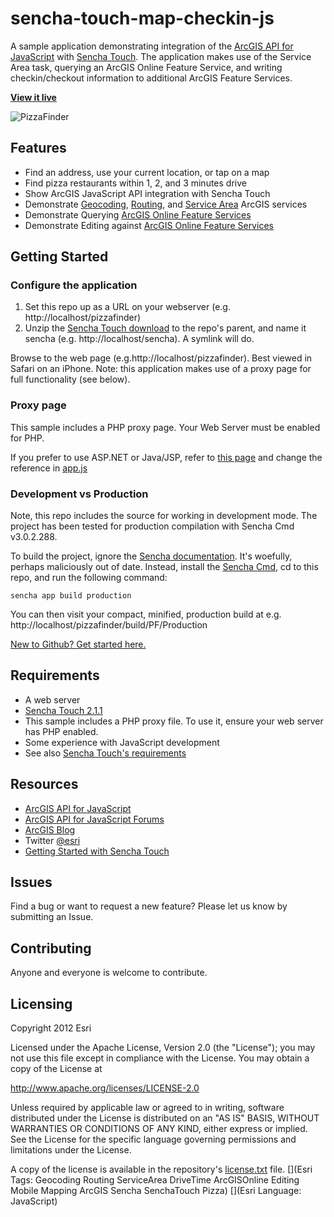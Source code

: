 sencha-touch-map-checkin-js
===========================

A sample application demonstrating integration of the [ArcGIS API for JavaScript](http://help.arcgis.com/en/webapi/javascript/arcgis/jshelp/#overview_api) with [Sencha Touch](http://www.sencha.com/products/touch). The application makes use of the Service Area task, querying an ArcGIS Online Feature Service, and writing checkin/checkout information to additional ArcGIS Feature Services.

**[View it live](http://geeknixta.com/demo/pizzafinder/)**

![PizzaFinder](https://raw.github.com/Esri/sencha-touch-map-checkin-js/master/sencha-touch-map-checkin-js.jpg)

## Features
* Find an address, use your current location, or tap on a map
* Find pizza restaurants within 1, 2, and 3 minutes drive
* Show ArcGIS JavaScript API integration with Sencha Touch
* Demonstrate [Geocoding](http://geocode.arcgis.com/arcgis/index.html), [Routing](http://route.arcgis.com/arcgis/index.html), and [Service Area](http://route.arcgis.com/arcgis/index.html) ArcGIS services
* Demonstrate Querying [ArcGIS Online Feature Services](http://resources.arcgis.com/en/help/main/10.1/#/Hosted_feature_services/01w100000051000000/)
* Demonstrate Editing against [ArcGIS Online Feature Services](http://resources.arcgis.com/en/help/main/10.1/#/Hosted_feature_services/01w100000051000000/)

## Getting Started

### Configure the application

1. Set this repo up as a URL on your webserver (e.g. http://localhost/pizzafinder)
2. Unzip the [Sencha Touch download](http://www.sencha.com/products/touch/download/) to the repo's parent, and name it sencha (e.g. http://localhost/sencha). A symlink will do.

Browse to the web page (e.g.http://localhost/pizzafinder). Best viewed in Safari on an iPhone. Note: this application makes use of a proxy page for full functionality (see below).

### Proxy page
This sample includes a PHP proxy page. Your Web Server must be enabled for PHP.

If you prefer to use ASP.NET or Java/JSP, refer to [this page](http://help.arcgis.com/en/webapi/javascript/arcgis/jshelp/#ags_proxy) and change the reference in [app.js](https://raw.github.com/Esri/sencha-touch-map-checkin-js/master/app.js)

### Development vs Production
Note, this repo includes the source for working in development mode. The project has been tested for production compilation with Sencha Cmd v3.0.2.288.

To build the project, ignore the [Sencha documentation](http://docs.sencha.com/touch/2-1/#!/guide/building). It's woefully, perhaps maliciously out of date. Instead, install the [Sencha Cmd](http://docs.sencha.com/touch/2-1/#!/guide/command), cd to this repo, and run the following command:
```
sencha app build production
```
You can then visit your compact, minified, production build at e.g. http://localhost/pizzafinder/build/PF/Production

[New to Github? Get started here.](http://htmlpreview.github.com/?https://github.com/Esri/esri.github.com/blob/master/help/esri-getting-to-know-github.html)

## Requirements

* A web server
* [Sencha Touch 2.1.1](http://www.sencha.com/products/touch/download/)
* This sample includes a PHP proxy file. To use it, ensure your web server has PHP enabled.
* Some experience with JavaScript development
* See also [Sencha Touch's requirements](http://docs.sencha.com/touch/2-1/#!/guide/getting_started-section-2)

## Resources

* [ArcGIS API for JavaScript](http://help.arcgis.com/en/webapi/javascript/arcgis/)
* [ArcGIS API for JavaScript Forums](http://forums.arcgis.com/forums/15-ArcGIS-API-for-JavaScript)
* [ArcGIS Blog](http://blogs.esri.com/esri/arcgis/)
* Twitter [@esri](http://twitter.com/esri)
* [Getting Started with Sencha Touch](http://docs.sencha.com/touch/2-1/#!/guide/getting_started)

## Issues

Find a bug or want to request a new feature?  Please let us know by submitting an Issue.

## Contributing

Anyone and everyone is welcome to contribute. 

## Licensing
Copyright 2012 Esri

Licensed under the Apache License, Version 2.0 (the "License");
you may not use this file except in compliance with the License.
You may obtain a copy of the License at

   http://www.apache.org/licenses/LICENSE-2.0

Unless required by applicable law or agreed to in writing, software
distributed under the License is distributed on an "AS IS" BASIS,
WITHOUT WARRANTIES OR CONDITIONS OF ANY KIND, either express or implied.
See the License for the specific language governing permissions and
limitations under the License.

A copy of the license is available in the repository's [license.txt](https://raw.github.com/Esri/quickstart-map-ios/master/license.txt) file.
[](Esri Tags: Geocoding Routing ServiceArea DriveTime ArcGISOnline Editing Mobile Mapping ArcGIS Sencha SenchaTouch Pizza)
[](Esri Language: JavaScript)
